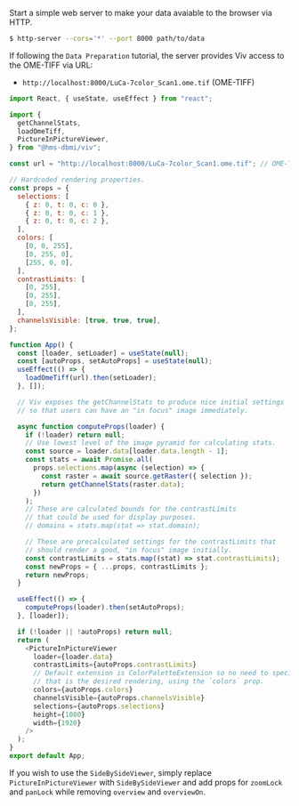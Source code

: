 Start a simple web server to make your data avaiable to the browser via HTTP.

```bash
$ http-server --cors='*' --port 8000 path/to/data
```

If following the `Data Preparation` tutorial, the server provides Viv access to the OME-TIFF via URL:

- `http://localhost:8000/LuCa-7color_Scan1.ome.tif` (OME-TIFF)

```javascript
import React, { useState, useEffect } from "react";

import {
  getChannelStats,
  loadOmeTiff,
  PictureInPictureViewer,
} from "@hms-dbmi/viv";

const url = "http://localhost:8000/LuCa-7color_Scan1.ome.tif"; // OME-TIFF

// Hardcoded rendering properties.
const props = {
  selections: [
    { z: 0, t: 0, c: 0 },
    { z: 0, t: 0, c: 1 },
    { z: 0, t: 0, c: 2 },
  ],
  colors: [
    [0, 0, 255],
    [0, 255, 0],
    [255, 0, 0],
  ],
  contrastLimits: [
    [0, 255],
    [0, 255],
    [0, 255],
  ],
  channelsVisible: [true, true, true],
};

function App() {
  const [loader, setLoader] = useState(null);
  const [autoProps, setAutoProps] = useState(null);
  useEffect(() => {
    loadOmeTiff(url).then(setLoader);
  }, []);

  // Viv exposes the getChannelStats to produce nice initial settings
  // so that users can have an "in focus" image immediately.

  async function computeProps(loader) {
    if (!loader) return null;
    // Use lowest level of the image pyramid for calculating stats.
    const source = loader.data[loader.data.length - 1];
    const stats = await Promise.all(
      props.selections.map(async (selection) => {
        const raster = await source.getRaster({ selection });
        return getChannelStats(raster.data);
      })
    );
    // These are calculated bounds for the contrastLimits
    // that could be used for display purposes.
    // domains = stats.map(stat => stat.domain);

    // These are precalculated settings for the contrastLimits that
    // should render a good, "in focus" image initially.
    const contrastLimits = stats.map((stat) => stat.contrastLimits);
    const newProps = { ...props, contrastLimits };
    return newProps;
  }

  useEffect(() => {
    computeProps(loader).then(setAutoProps);
  }, [loader]);

  if (!loader || !autoProps) return null;
  return (
    <PictureInPictureViewer
      loader={loader.data}
      contrastLimits={autoProps.contrastLimits}
      // Default extension is ColorPaletteExtension so no need to specify it if
      // that is the desired rendering, using the `colors` prop.
      colors={autoProps.colors}
      channelsVisible={autoProps.channelsVisible}
      selections={autoProps.selections}
      height={1080}
      width={1920}
    />
  );
}
export default App;
```

If you wish to use the `SideBySideViewer`, simply replace `PictureInPictureViewer` with `SideBySideViewer` and add props for `zoomLock` and `panLock` while removing `overview` and `overviewOn`.
